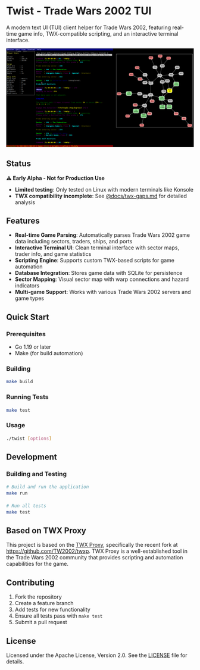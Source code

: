 # Twist - Trade Wars 2002 TUI

A modern text UI (TUI) client helper for Trade Wars 2002, featuring real-time game info, TWX-compatible 
scripting, and an interactive terminal interface.

<img src="docs/2025-08-18_00-19.png" alt="Twist Interface" width="800">

## Status

**⚠️ Early Alpha - Not for Production Use**

- **Limited testing**: Only tested on Linux with modern terminals like Konsole
- **TWX compatibility incomplete**: See [@docs/twx-gaps.md](docs/twx-gaps.md) for detailed analysis

## Features

- **Real-time Game Parsing**: Automatically parses Trade Wars 2002 game data including sectors, traders, ships, and ports
- **Interactive Terminal UI**: Clean terminal interface with sector maps, trader info, and game statistics
- **Scripting Engine**: Supports custom TWX-based scripts for game automation
- **Database Integration**: Stores game data with SQLite for persistence
- **Sector Mapping**: Visual sector map with warp connections and hazard indicators
- **Multi-game Support**: Works with various Trade Wars 2002 servers and game types

## Quick Start

### Prerequisites

- Go 1.19 or later
- Make (for build automation)

### Building

```bash
make build
```

### Running Tests

```bash
make test
```

### Usage

```bash
./twist [options]
```

## Development

### Building and Testing

```bash
# Build and run the application
make run

# Run all tests
make test
```

## Based on TWX Proxy

This project is based on the [TWX Proxy](http://wiki.classictw.com/index.php/Application:TWX_Proxy), specifically the recent fork at https://github.com/TW2002/twxp. TWX Proxy is a well-established tool in the Trade Wars 2002 community that provides scripting and automation capabilities for the game.

## Contributing

1. Fork the repository
2. Create a feature branch
3. Add tests for new functionality
4. Ensure all tests pass with `make test`
5. Submit a pull request

## License

Licensed under the Apache License, Version 2.0. See the [LICENSE](LICENSE) file for details.